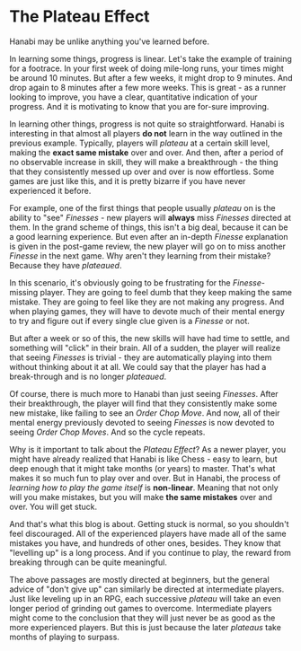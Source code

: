 # The Plateau Effect

Hanabi may be unlike anything you've learned before.

In learning some things, progress is linear. Let's take the example of training for a footrace. In your first week of doing mile-long runs, your times might be around 10 minutes. But after a few weeks, it might drop to 9 minutes. And drop again to 8 minutes after a few more weeks. This is great - as a runner looking to improve, you have a clear, quantitative indication of your progress. And it is motivating to know that you are for-sure improving.

In learning other things, progress is not quite so straightforward. Hanabi is interesting in that almost all players **do not** learn in the way outlined in the previous example. Typically, players will _plateau_ at a certain skill level, making the **exact same mistake** over and over. And then, after a period of no observable increase in skill, they will make a breakthrough - the thing that they consistently messed up over and over is now effortless. Some games are just like this, and it is pretty bizarre if you have never experienced it before.

For example, one of the first things that people usually _plateau_ on is the ability to "see" _Finesses_ - new players will **always** miss _Finesses_ directed at them. In the grand scheme of things, this isn't a big deal, because it can be a good learning experience. But even after an in-depth _Finesse_ explanation is given in the post-game review, the new player will go on to miss another _Finesse_ in the next game. Why aren't they learning from their mistake? Because they have _plateaued_.

In this scenario, it's obviously going to be frustrating for the _Finesse_-missing player. They are going to feel dumb that they keep making the same mistake. They are going to feel like they are not making any progress. And when playing games, they will have to devote much of their mental energy to try and figure out if every single clue given is a _Finesse_ or not.

But after a week or so of this, the new skills will have had time to settle, and something will "click" in their brain. All of a sudden, the player will realize that seeing _Finesses_ is trivial - they are automatically playing into them without thinking about it at all. We could say that the player has had a break-through and is no longer _plateaued_.

Of course, there is much more to Hanabi than just seeing _Finesses_. After their breakthrough, the player will find that they consistently make some new mistake, like failing to see an _Order Chop Move_. And now, all of their mental energy previously devoted to seeing _Finesses_ is now devoted to seeing _Order Chop Moves_. And so the cycle repeats.

Why is it important to talk about the _Plateau Effect_? As a newer player, you might have already realized that Hanabi is like Chess - easy to learn, but deep enough that it might take months (or years) to master. That's what makes it so much fun to play over and over. But in Hanabi, the process of _learning how to play the game itself_ is **non-linear**. Meaning that not only will you make mistakes, but you will make **the same mistakes** over and over. You will get stuck.

And that's what this blog is about. Getting stuck is normal, so you shouldn't feel discouraged. All of the experienced players have made all of the same mistakes you have, and hundreds of other ones, besides. They know that "levelling up" is a long process. And if you continue to play, the reward from breaking through can be quite meaningful.

The above passages are mostly directed at beginners, but the general advice of "don't give up" can similarly be directed at intermediate players. Just like leveling up in an RPG, each successive _plateau_ will take an even longer period of grinding out games to overcome. Intermediate players might come to the conclusion that they will just never be as good as the more experienced players. But this is just because the later _plateaus_ take months of playing to surpass.
